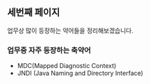 
## 세번째 페이지

업무상 많이 등장하는 약어들을 정리해보겠습니다.

### 업무중 자주 등장하는 축약어
 - MDC(Mapped Diagnostic Context)
 - JNDI (Java Naming and Directory Interface) 

